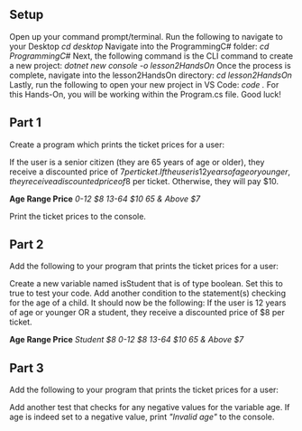 ## Setup

Open up your command prompt/terminal.
Run the following to navigate to your Desktop
_cd desktop_
Navigate into the ProgrammingC# folder:
_cd ProgrammingC#_
Next, the following command is the CLI command to create a new project:
_dotnet new console -o lesson2HandsOn_
Once the process is complete, navigate into the lesson2HandsOn directory:
_cd lesson2HandsOn_
Lastly, run the following to open your new project in VS Code:
_code ._
For this Hands-On, you will be working within the Program.cs file. Good luck!

## Part 1

Create a program which prints the ticket prices for a user:

If the user is a senior citizen (they are 65 years of age or older), they receive a discounted price of $7 per ticket.
If the user is 12 years of age or younger, they receive a discounted price of$8 per ticket.
Otherwise, they will pay \$10.

**Age Range Price**
_0-12 \$8_
_13-64 \$10_
_65 & Above \$7_

Print the ticket prices to the console.

## Part 2

Add the following to your program that prints the ticket prices for a user:

Create a new variable named isStudent that is of type boolean.
Set this to true to test your code.
Add another condition to the statement(s) checking for the age of a child. It should now be the following:
If the user is 12 years of age or younger OR a student, they receive a discounted price of \$8 per ticket.

**Age Range Price**
_Student \$8_
_0-12 \$8_
_13-64 \$10_
_65 & Above \$7_

## Part 3

Add the following to your program that prints the ticket prices for a user:

Add another test that checks for any negative values for the variable age. If age is indeed set to a negative value, print _"Invalid age"_ to the console.
